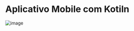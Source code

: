 # Aplicativo Mobile com Kotiln

![image](https://user-images.githubusercontent.com/99426704/167634529-09e88379-cbdc-4651-b51b-0df7e7d8a408.png)

